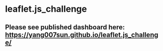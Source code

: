 # leaflet.js_challenge

## Please see published dashboard here: https://yang007sun.github.io/leaflet.js_challenge/